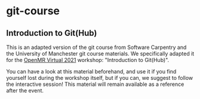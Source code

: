 # git-course
## Introduction to Git(Hub)
This is an adapted version of the git course from Software Carpentry and the University of Manchester git course materials. We specifically adapted it for the [OpenMR Virtual 2021](https://openmrbenelux.github.io/) workshop: "Introduction to Git(Hub)".

You can have a look at this material beforehand, and use it if you find yourself lost during the workshop itself, but if you can, we suggest to follow the interactive session! This material will remain available as a reference after the event.
